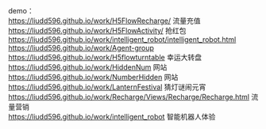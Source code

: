 demo：  
https://liudd596.github.io/work/H5FlowRecharge/   流量充值  
https://liudd596.github.io/work/H5FlowActivity/   抢红包  
https://liudd596.github.io/work/intelligent_robot/intelligent_robot.html  
https://liudd596.github.io/work/Agent-group      
https://liudd596.github.io/work/H5flowturntable  幸运大转盘  
https://liudd596.github.io/work/HiddenNum      网站 
https://liudd596.github.io/work/NumberHidden   网站  
https://liudd596.github.io/work/LanternFestival   猜灯谜闹元宵  
https://liudd596.github.io/work/Recharge/Views/Recharge/Recharge.html   流量营销  
https://liudd596.github.io/work/intelligent_robot  智能机器人体验  

